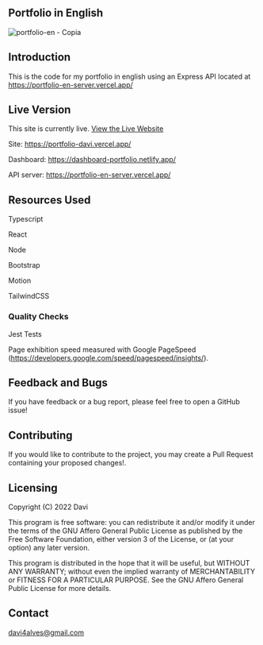 ## Portfolio in English

![portfolio-en - Copia](https://user-images.githubusercontent.com/107776531/193162591-da3ad0da-f8a7-4d69-a430-add61df868b7.png)

## Introduction

This is the code for my portfolio in english using an Express API located at https://portfolio-en-server.vercel.app/


## Live Version

This site is currently live. [View the Live Website]

Site: https://portfolio-davi.vercel.app/

Dashboard: https://dashboard-portfolio.netlify.app/

API server: https://portfolio-en-server.vercel.app/

## Resources Used

Typescript

React

Node

Bootstrap

Motion

TailwindCSS

### Quality Checks

Jest Tests

Page exhibition speed measured with Google PageSpeed (https://developers.google.com/speed/pagespeed/insights/). 

## Feedback and Bugs

If you have feedback or a bug report, please feel free to open a GitHub issue!

## Contributing

If you would like to contribute to the project, you may create a Pull Request containing your proposed changes!.

## Licensing

Copyright (C) 2022 Davi

This program is free software: you can redistribute it and/or modify it under the terms of the GNU Affero General Public License as published by the Free Software Foundation, either version 3 of the License, or (at your option) any later version.

This program is distributed in the hope that it will be useful, but WITHOUT ANY WARRANTY; without even the implied warranty of MERCHANTABILITY or FITNESS FOR A PARTICULAR PURPOSE. See the GNU Affero General Public License for more details.

## Contact

davi4alves@gmail.com



[View the Live Website]:https://portfolio-en-client.vercel.app/
